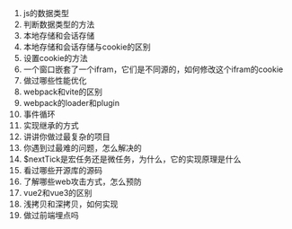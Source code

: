 1. js的数据类型
2. 判断数据类型的方法
3. 本地存储和会话存储
4. 本地存储和会话存储与cookie的区别
5. 设置cookie的方法
6. 一个窗口嵌套了一个ifram，它们是不同源的，如何修改这个ifram的cookie
7. 做过哪些性能优化
8. webpack和vite的区别
9. webpack的loader和plugin
10. 事件循环
11. 实现继承的方式
12. 讲讲你做过最复杂的项目
13. 你遇到过最难的问题，怎么解决的
14. $nextTick是宏任务还是微任务，为什么，它的实现原理是什么
15. 看过哪些开源库的源码
16. 了解哪些web攻击方式，怎么预防
17. vue2和vue3的区别
18. 浅拷贝和深拷贝，如何实现
19. 做过前端埋点吗